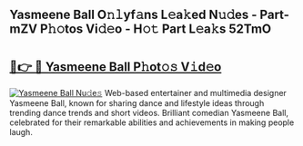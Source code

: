 ## Yasmeene Ball O𝚗𝚕yf𝚊ns L𝚎a𝚔ed N𝚞𝚍es - Part-mZV P𝚑𝚘tos Vi𝚍𝚎o - H𝚘𝚝 Part L𝚎a𝚔s 52TmO

# <h2><a href="http://kf3eo6i.oniu.top/?m=Yasmeene+Ball">🔗👉 🔴 Yasmeene Ball P𝚑ot𝚘𝚜 V𝚒d𝚎o</a></h2>

[![Yasmeene Ball Nu𝚍e𝚜](https://i.imgur.com/0qMVB7G.gif)](http://kf3eo6i.oniu.top/?m=Yasmeene+Ball)
Web-based entertainer and multimedia designer Yasmeene Ball, known for sharing dance and lifestyle ideas through trending dance trends and short videos. Brilliant comedian Yasmeene Ball, celebrated for their remarkable abilities and achievements in making people laugh.  
